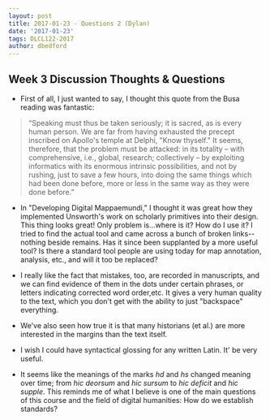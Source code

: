 ```yaml
---
layout: post
title: 2017-01-23 - Questions 2 (Dylan)
date: '2017-01-23'
tags: DLCL122-2017
author: dbedford
---
```


## Week 3 Discussion Thoughts & Questions  

* First of all, I just wanted to say, I thought this quote from the Busa reading was fantastic:
>“Speaking must thus be taken seriously; it is sacred, as is every human person. We are far from having exhausted the precept inscribed on Apollo's temple at Delphi, "Know thyself." It seems, therefore, that the problem must be attacked: in its totality – with comprehensive, i.e., global, research; collectively – by exploiting informatics with its enormous intrinsic possibilities, and not by rushing, just to save a few hours, into doing the same things which had been done before, more or less in the same way as they were done before.”  
  
* In "Developing Digital Mappaemundi," I thought it was great how they implemented Unsworth's work on scholarly primitives into their design. This thing looks great! Only problem is...where is it? How do I use it? I tried to find the actual tool and came across a bunch of broken links--nothing beside remains. Has it since been supplanted by a more useful tool? Is there a standard tool people are using today for map annotation, analysis, etc., and will it too be replaced?

* I really like the fact that mistakes, too, are recorded in manuscripts, and we can find evidence of them in the dots under certain phrases, or letters indicating corrected word order,etc. It gives a very human quality to the text, which you don't get with the ability to just "backspace" everything. 
* We've also seen how true it is that many historians (et al.) are more interested in the margins than the text itself.
* I wish I could have syntactical glossing for any written Latin. It' be very useful.
* It seems like the meanings of the marks _hd_ and _hs_ changed meaning over time; from _hic deorsum_ and _hic sursum_ to _hic deficit_ and _hic supple_. This reminds me of what I believe is one of the main questions of this course and the field of digital humanities: How do we establish standards?
